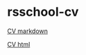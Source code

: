 # rsschool-cv
[CV markdown](https://moraiv.github.io/rsschool-cv/cv)

[CV html](https://moraiv.github.io/rsschool-cv/index)
